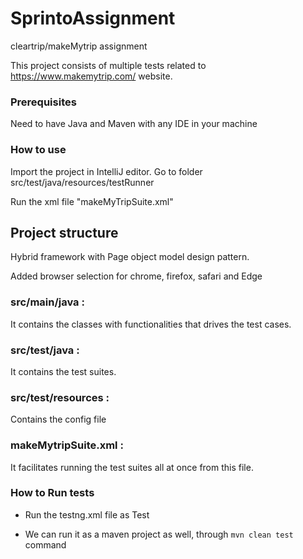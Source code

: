 # SprintoAssignment
cleartrip/makeMytrip assignment

This project consists of multiple tests related to https://www.makemytrip.com/ website.

### Prerequisites
Need to have Java and Maven with any IDE in your machine

### How to use
Import the project in IntelliJ editor.
Go to folder src/test/java/resources/testRunner

Run the xml file "makeMyTripSuite.xml"

## Project structure
Hybrid framework with Page object model design pattern.

Added browser selection for chrome, firefox, safari and Edge

### src/main/java : 
It contains the classes with functionalities that drives the test cases.
### src/test/java : 
It contains the test suites.
### src/test/resources  : 
Contains the config file 
### makeMytripSuite.xml : 
It facilitates running the test suites all at once from this file.

### How to Run tests

* Run the testng.xml file as Test

* We can run it as a maven project as well, through `mvn clean test` command 
